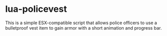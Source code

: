 # lua-policevest
This is a simple ESX-compatible script that allows police officers to use a bulletproof vest item to gain armor with a short animation and progress bar.
